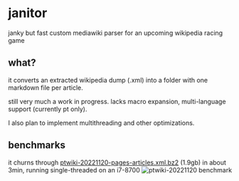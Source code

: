 # janitor
janky but fast custom mediawiki parser for an upcoming wikipedia racing game

## what?
it converts an extracted wikipedia dump (.xml) into a folder with one markdown file per article.

still very much a work in progress. lacks macro expansion, multi-language support (currently pt only).

I also plan to implement multithreading and other optimizations.

## benchmarks

it churns through [ptwiki-20221120-pages-articles.xml.bz2](https://dumps.wikimedia.org/ptwiki/20221120) (1.9gb) in about 3min, running single-threaded on an i7-8700
![ptwiki-20221120 benchmark](https://user-images.githubusercontent.com/37451175/205652667-f425d400-9b20-4b8c-862b-e2acd9d04bd9.png)
